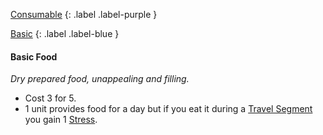 [Consumable](Game/Core/Consumable)
{: .label .label-purple }

[Basic](Game/Designing-Consumable#Basic)
{: .label .label-blue }

#### Basic Food
*Dry prepared food, unappealing and filling.*

* Cost 3 for 5.
* 1 unit provides food for a day but if you eat it during a [Travel Segment](Game/Telling-The-Story#Travel%20Segment) you gain 1 [Stress](Game/Core/Blocks/Stress).